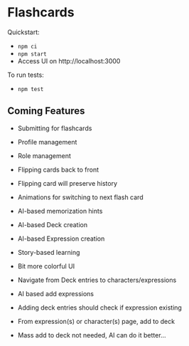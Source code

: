 # Flashcards

Quickstart:
- `npm ci`
- `npm start`
- Access UI on http://localhost:3000

To run tests:
- `npm test`

## Coming Features

- Submitting for flashcards

- Profile management
- Role management

- Flipping cards back to front
- Flipping card will preserve history
- Animations for switching to next flash card

- AI-based memorization hints
- AI-based Deck creation
- AI-based Expression creation
- Story-based learning
- Bit more colorful UI
- Navigate from Deck entries to characters/expressions

- AI based add expressions
- Adding deck entries should check if expression existing
- From expression(s) or character(s) page, add to deck
- Mass add to deck not needed, AI can do it better…
